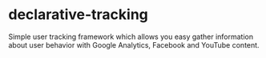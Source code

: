 # declarative-tracking
Simple user tracking framework which allows you easy gather information about user behavior with Google Analytics, Facebook and YouTube content.
